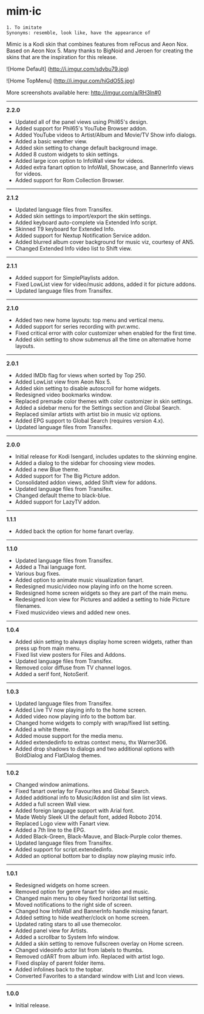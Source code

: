 <h1>mim·ic</h1>
<code>1. To imitate</code><br />
<code>Synonyms: resemble, look like, have the appearance of</code>

Mimic is a Kodi skin that combines features from reFocus and Aeon Nox. Based on Aeon Nox 5. Many thanks to BigNoid and Jeroen for creating the skins that are the inspiration for this release.

![Home Default] (http://i.imgur.com/sdvbu79.jpg)

![Home TopMenu] (http://i.imgur.com/hiGdO55.jpg)

More screenshots available here: http://imgur.com/a/RH3ln#0


***
**2.2.0**
- Updated all of the panel views using Phil65's design.
- Added support for Phil65's YouTube Browser addon.
- Added YouTube videos to Artist/Album and Movie/TV Show info dialogs.
- Added a basic weather view.
- Added skin setting to change default background image.
- Added 8 custom widgets to skin settings.
- Added large icon option to InfoWall view for videos.
- Added extra fanart option to InfoWall, Showcase, and BannerInfo views for videos.
- Added support for Rom Collection Browser.

***
**2.1.2**
- Updated language files from Transifex.
- Added skin settings to import/export the skin settings.
- Added keyboard auto-complete via Extended Info script.
- Skinned T9 keyboard for Extended Info.
- Added support for Nextup Notification Service addon.
- Added blurred album cover background for music viz, courtesy of AN5.
- Changed Extended Info video list to Shift view.

***
**2.1.1**
- Added support for SimplePlaylists addon.
- Fixed LowList view for video/music addons, added it for picture addons.
- Updated language files from Transifex.

***
**2.1.0**
- Added two new home layouts: top menu and vertical menu.
- Added support for series recording with pvr.wmc.
- Fixed critical error with color customizer when enabled for the first time.
- Added skin setting to show submenus all the time on alternative home layouts.

***
**2.0.1**
- Added IMDb flag for views when sorted by Top 250.
- Added LowList view from Aeon Nox 5.
- Added skin setting to disable autoscroll for home widgets.
- Redesigned video bookmarks window.
- Replaced premade color themes with color customizer in skin settings.
- Added a sidebar menu for the Settings section and Global Search.
- Replaced similar artists with artist bio in music viz options.
- Added EPG support to Global Search (requires version 4.x).
- Updated language files from Transifex.

***
**2.0.0**
- Initial release for Kodi Isengard, includes updates to the skinning engine.
- Added a dialog to the sidebar for choosing view modes.
- Added a new Blue theme.
- Added support for The Big Picture addon.
- Consolidated addon views, added Shift view for addons.
- Updated language files from Transifex.
- Changed default theme to black-blue.
- Added support for LazyTV addon.

***
**1.1.1**
- Added back the option for home fanart overlay.

***
**1.1.0**
- Updated language files from Transifex.
- Added a Thai language font.
- Various bug fixes.
- Added option to animate music visualization fanart.
- Redesigned music/video now playing info on the home screen.
- Redesigned home screen widgets so they are part of the main menu.
- Redesigned Icon view for Pictures and added a setting to hide Picture filenames.
- Fixed musicvideo views and added new ones.

***
**1.0.4**
- Added skin setting to always display home screen widgets, rather than press up from main menu.
- Fixed list view posters for Files and Addons.
- Updated language files from Transifex.
- Removed color diffuse from TV channel logos.
- Added a serif font, NotoSerif.

***
**1.0.3**
- Updated language files from Transifex.
- Added Live TV now playing info to the home screen.
- Added video now playing info to the bottom bar.
- Changed home widgets to comply with wrap/fixed list setting.
- Added a white theme.
- Added mouse support for the media menu.
- Added extendedinfo to extras context menu, thx Warner306.
- Added drop shadows to dialogs and two additional options with BoldDialog and FlatDialog themes.

***
**1.0.2**
- Changed window animations.
- Fixed fanart overlay for Favourites and Global Search.
- Added additional info to Music/Addon list and slim list views.
- Added a full screen Wall view.
- Added foreign language support with Arial font.
- Made Webly Sleek UI the default font, added Roboto 2014.
- Replaced Logo view with Fanart view.
- Added a 7th line to the EPG.
- Added Black-Green, Black-Mauve, and Black-Purple color themes.
- Updated language files from Transifex.
- Added support for script.extendedinfo.
- Added an optional bottom bar to display now playing music info.

***
**1.0.1**
- Redesigned widgets on home screen.
- Removed option for genre fanart for video and music.
- Changed main menu to obey fixed horizontal list setting.
- Moved notifications to the right side of screen.
- Changed how InfoWall and BannerInfo handle missing fanart.
- Added setting to hide weather/clock on home screen.
- Updated rating stars to all use themecolor.
- Added panel view for Artists.
- Added a scrollbar to System Info window.
- Added a skin setting to remove fullscreen overlay on Home screen.
- Changed videoinfo actor list from labels to thumbs.
- Removed cdART from album info. Replaced with artist logo.
- Fixed display of parent folder items.
- Added infolines back to the topbar.
- Converted Favorites to a standard window with List and Icon views.

***
**1.0.0**
- Initial release.